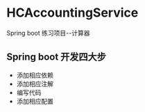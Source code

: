 # HCAccountingService
Spring boot 练习项目--计算器

## Spring boot 开发四大步
- 添加相应依赖
- 添加相应注解
- 编写代码
- 添加相应配置


